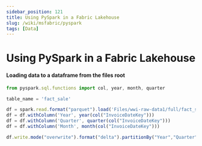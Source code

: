 ```yaml
---
sidebar_position: 121
title: Using PySpark in a Fabric Lakehouse
slug: /wiki/msfabric/pyspark
tags: [Data]
---
```


# Using PySpark in a Fabric Lakehouse

#### Loading data to a dataframe from the files root

```jsx title="Reading data from files to a dataframe"
from pyspark.sql.functions import col, year, month, quarter

table_name = 'fact_sale'

df = spark.read.format("parquet").load('Files/wwi-raw-data1/full/fact_sale_1y_full')
df = df.withColumn('Year', year(col("InvoiceDateKey")))
df = df.withColumn('Quarter', quarter(col("InvoiceDateKey")))
df = df.withColumn('Month', month(col("InvoiceDateKey")))

df.write.mode("overwrite").format("delta").partitionBy("Year","Quarter").save("Tables/" + table_name)
```